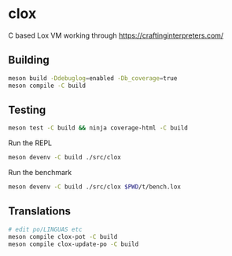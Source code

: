 # clox

C based Lox VM working through https://craftinginterpreters.com/

## Building

```sh
meson build -Ddebuglog=enabled -Db_coverage=true
meson compile -C build
```

## Testing

```sh
meson test -C build && ninja coverage-html -C build
```

Run the REPL

```sh
meson devenv -C build ./src/clox
```

Run the benchmark

```sh
meson devenv -C build ./src/clox $PWD/t/bench.lox
```

## Translations

```sh
# edit po/LINGUAS etc
meson compile clox-pot -C build
meson compile clox-update-po -C build
```
